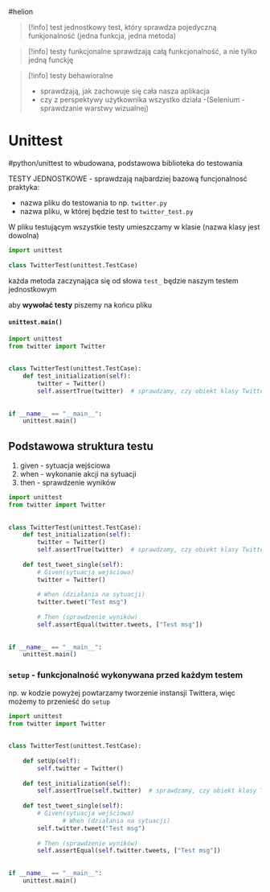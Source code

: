 #helion 

>[!info] test jednostkowy
>test, który sprawdza pojedyczną funkjonalność (jedna funkcja, jedna metoda)

>[!info] testy funkcjonalne
>sprawdzają całą funkcjonalność, a nie tylko jedną funckję

>[!info] testy behawioralne
>- sprawdzają, jak zachowuje się cała nasza aplikacja
>- czy z perspektywy użytkownika wszystko działa
>-(Selenium - sprawdzanie warstwy wizualnej)


# Unittest
#python/unittest
to wbudowana, podstawowa biblioteka  do testowania

TESTY JEDNOSTKOWE - sprawdzają najbardziej bazową funcjonalnosć
praktyka:
- nazwa pliku do testowania to np. `twitter.py`
- nazwa pliku, w której będzie test to `twitter_test.py`

W pliku testującym wszystkie testy umieszczamy w klasie (nazwa klasy jest dowolna)
```python
import unittest   
  
class TwitterTest(unittest.TestCase)
```
każda metoda zaczynająca się od słowa `test_` będzie naszym testem jednostkowym

aby **wywołać testy** piszemy na końcu pliku
#### `unittest.main()`

```python
import unittest  
from twitter import Twitter  
  
  
class TwitterTest(unittest.TestCase):  
    def test_initialization(self):  
        twitter = Twitter()  
        self.assertTrue(twitter)  # sprawdzamy, czy obiekt klasy Twitter w ogóle jest tworzony  
  
  
if __name__ == "__main__":  
    unittest.main()
```


## Podstawowa struktura testu
1. given - sytuacja wejściowa
2. when - wykonanie akcji na sytuacji
3. then - sprawdzenie wyników

```python
import unittest  
from twitter import Twitter  
  
  
class TwitterTest(unittest.TestCase):  
    def test_initialization(self):  
        twitter = Twitter()  
        self.assertTrue(twitter)  # sprawdzamy, czy obiekt klasy Twitter w ogóle jest tworzony  
  
    def test_tweet_single(self):  
        # Given(sytuacja wejściowa)  
        twitter = Twitter()  
  
        # When (działania na sytuacji)  
        twitter.tweet("Test msg")  
  
        # Then (sprawdzenie wyników)  
        self.assertEqual(twitter.tweets, ["Test msg"])  
  
  
if __name__ == "__main__":  
    unittest.main()
```


### `setup` - funkcjonalność wykonywana przed każdym testem
np. w kodzie powyżej powtarzamy tworzenie instansji Twittera, więc możemy to przenieść do `setup`
```python
import unittest  
from twitter import Twitter  
  
  
class TwitterTest(unittest.TestCase):  
  
    def setUp(self):  
        self.twitter = Twitter()  
  
    def test_initialization(self):  
        self.assertTrue(self.twitter)  # sprawdzamy, czy obiekt klasy Twitter w ogóle jest tworzony  
  
    def test_tweet_single(self):  
        # Given(sytuacja wejściowa)  
               # When (działania na sytuacji)  
        self.twitter.tweet("Test msg")  
  
        # Then (sprawdzenie wyników)  
        self.assertEqual(self.twitter.tweets, ["Test msg"])  
  
  
if __name__ == "__main__":  
    unittest.main()
```









